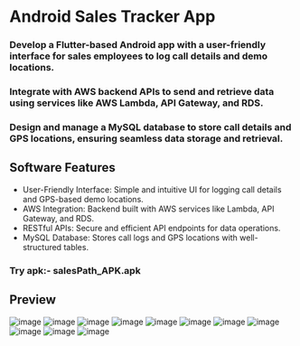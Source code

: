 # Android Sales Tracker App
### Develop a Flutter-based Android app with a user-friendly interface for sales employees to log call details and demo locations.
### Integrate with AWS backend APIs to send and retrieve data using services like AWS Lambda, API Gateway, and RDS.
### Design and manage a MySQL database to store call details and GPS locations, ensuring seamless data storage and retrieval.

## Software Features
* User-Friendly Interface: Simple and intuitive UI for logging call details and GPS-based demo locations.
* AWS Integration: Backend built with AWS services like Lambda, API Gateway, and RDS.
* RESTful APIs: Secure and efficient API endpoints for data operations.
* MySQL Database: Stores call logs and GPS locations with well-structured tables.

### Try apk:- salesPath_APK.apk

## Preview

![image](https://github.com/Sushanthsush43/SalesEmploye_WorkTracking_Flutter/blob/main/assets/1.jpg)
![image](https://github.com/Sushanthsush43/SalesEmploye_WorkTracking_Flutter/blob/main/assets/2.jpg)
![image](https://github.com/Sushanthsush43/SalesEmploye_WorkTracking_Flutter/blob/main/assets/3.jpg)
![image](https://github.com/Sushanthsush43/SalesEmploye_WorkTracking_Flutter/blob/main/assets/4.jpg)
![image](https://github.com/Sushanthsush43/SalesEmploye_WorkTracking_Flutter/blob/main/assets/0.jpg)
![image](https://github.com/Sushanthsush43/SalesEmploye_WorkTracking_Flutter/blob/main/assets/00.jpg)
![image](https://github.com/Sushanthsush43/SalesEmploye_WorkTracking_Flutter/blob/main/assets/22.jpg)
![image](https://github.com/Sushanthsush43/SalesEmploye_WorkTracking_Flutter/blob/main/assets/44.jpg)
![image](https://github.com/Sushanthsush43/SalesEmploye_WorkTracking_Flutter/blob/main/assets/66.jpg)
![image](https://github.com/Sushanthsush43/SalesEmploye_WorkTracking_Flutter/blob/main/assets/88.jpg)
![image](https://github.com/Sushanthsush43/SalesEmploye_WorkTracking_Flutter/blob/main/assets/99.jpg)


